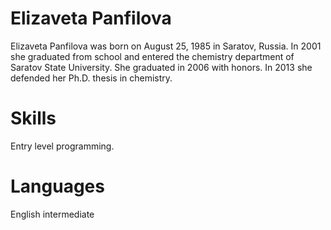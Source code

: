 # Elizaveta Panfilova 
Elizaveta Panfilova was born on August 25, 1985 in Saratov, Russia.
In 2001 she graduated from school and entered the chemistry department of Saratov State University. She graduated in 2006 with honors.
In 2013 she defended her Ph.D. thesis in chemistry.
# Skills
Entry level programming.
# Languages
English intermediate
